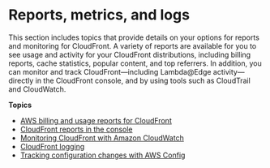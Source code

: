 # Reports, metrics, and logs<a name="reports-and-monitoring"></a>

This section includes topics that provide details on your options for reports and monitoring for CloudFront\. A variety of reports are available for you to see usage and activity for your CloudFront distributions, including billing reports, cache statistics, popular content, and top referrers\. In addition, you can monitor and track CloudFront—including Lambda@Edge activity—directly in the CloudFront console, and by using tools such as CloudTrail and CloudWatch\. 

**Topics**
+ [AWS billing and usage reports for CloudFront](reports-billing.md)
+ [CloudFront reports in the console](reports.md)
+ [Monitoring CloudFront with Amazon CloudWatch](monitoring-using-cloudwatch.md)
+ [CloudFront logging](logging.md)
+ [Tracking configuration changes with AWS Config](TrackingChanges.md)
